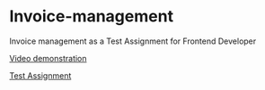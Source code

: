 # Invoice-management
Invoice management as a Test Assignment for Frontend Developer

[Video demonstration](https://clc.to/Invoice.Management)

[Test Assignment](https://github.com/Nickieros/Invoice-management/blob/master/initial%20data/Frontend_Developer_Test_Assignment.docx)
